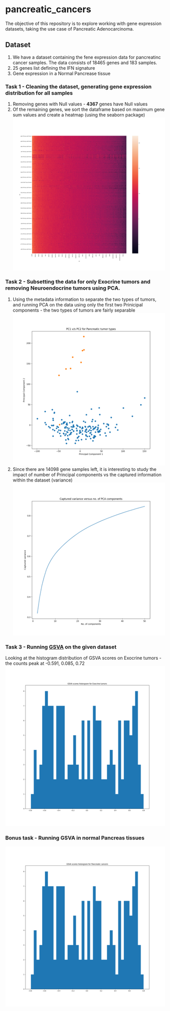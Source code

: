 # pancreatic_cancers
The objective of this repository is to explore working with gene expression datasets, taking the use case of Pancreatic Adenocarcinoma.

## Dataset
1. We have a dataset containing the fene expression data for pancreatinc cancer samples. The data consists of 18465 genes and 183 samples.
2. 25 genes list defining the IFN signature
3. Gene expression in a Normal Pancrease tissue

### Task 1 - Cleaning the dataset, generating gene expression distribution for all samples
1. Removing genes with Null values - **4367** genes have Null values
2. Of the remaining genes, we sort the dataframe based on maximum gene sum values and create a heatmap (using the seaborn package)
![](https://github.com/raunak95/pancreatic_cancers/blob/master/results/task1/gene_distribution.png)

### Task 2 - Subsetting the data for only Exocrine tumors and removing Neuroendocrine tumors using PCA.
1. Using the metadata information to separate the two types of tumors, and running PCA on the data using only the first two Prinicipal components - the two types of tumors are fairly separable
![](https://github.com/raunak95/pancreatic_cancers/blob/master/results/task2/PCA_scatter_tumor_type.png)
2. Since there are 14098 gene samples left, it is interesting to study the impact of number of Principal components vs the captured information within the dataset (variance)
![](https://github.com/raunak95/pancreatic_cancers/blob/master/results/task2/variance_nComponents.png)

### Task 3 - Running [GSVA](https://bmcbioinformatics.biomedcentral.com/articles/10.1186/1471-2105-14-7) on the given dataset
Looking at the histogram distribution of GSVA scores on Exocrine tumors - the counts peak at -0.591, 0.085, 0.72 
![](https://github.com/raunak95/pancreatic_cancers/blob/master/results/task3/GSVA_historgram.png)

### Bonus task - Running GSVA in normal Pancreas tissues
![](https://github.com/raunak95/pancreatic_cancers/blob/master/results/bonus/GSVA_pancreaticCancer_historgram.png)
